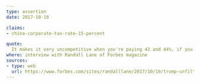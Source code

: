 ```yaml
---
type: assertion
date: 2017-10-10

claims:
- china-corporate-tax-rate-15-percent

quote:
  It makes it very uncompetitive when you're paying 42 and 44%, if you start including state taxes and other things that many businesses have to, depending on what state they're in, and in China you're at 15% and in other countries you're at numbers far lower than that.
where: interview with Randall Lane of Forbes magazine
sources:
- type: web
  url: https://www.forbes.com/sites/randalllane/2017/10/10/trump-unfiltered/2/
---
```

